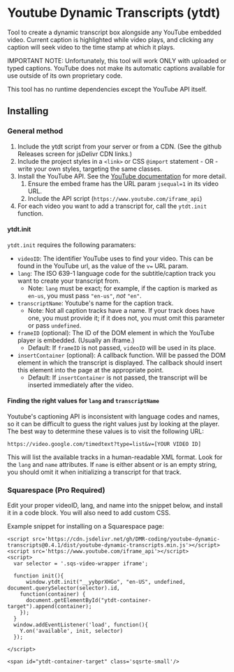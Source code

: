 # Youtube Dynamic Transcripts (ytdt)

Tool to create a dynamic transcript box alongside any YouTube embedded video. Current caption is highlighted while video plays, and clicking any caption will seek video to the time stamp at which it plays.

IMPORTANT NOTE: Unfortunately, this tool will work ONLY with uploaded or typed captions. YouTube does not make its automatic captions available for use outside of its own proprietary code.

This tool has no runtime dependencies except the YouTube API itself.

## Installing

### General method
1. Include the ytdt script from your server or from a CDN. (See the github Releases screen for jsDelivr CDN links.)
1. Include the project styles in a `<link>` or CSS `@import` statement - OR - write your own styles, targeting the same classes.
1. Install the YouTube API. See the [YouTube documentation](https://developers.google.com/youtube/iframe_api_reference) for more detail.
    1. Ensure the embed frame has the URL param `jsequal=1` in its video URL.
    1. Include the API script (`https://www.youtube.com/iframe_api`)
1. For each video you want to add a transcript for, call the `ytdt.init` function.

#### ytdt.init
`ytdt.init` requires the following paramaters:
* `videoID`: The identifier YouTube uses to find your video. This can be found in the YouTube url, as the value of the `v=` URL param.
* `lang`: The ISO 639-1 language code for the subtitle/caption track you want to create your transcript from.
    * Note: `lang` must be exact; for example, if the caption is marked as `en-us`, you must pass `"en-us"`, *not* `"en"`.
* `transcriptName`: Youtube's name for the caption track. 
    * Note: Not all caption tracks have a name. If your track does have one, you must provide it; if it does not, you must omit this parameter or pass `undefined`.
* `frameID` (optional): The ID of the DOM element in which the YouTube player is embedded. (Usually an iframe.)
    * Default: If `frameID` is not passed, `videoID` will be used in its place.
* `insertContainer` (optional): A callback function. Will be passed the DOM element in which the transcript is displayed. The callback should insert this element into the page at the appropriate point.
    * Default: If `insertContainer` is not passed, the transcript will be inserted immediately after the video.

#### Finding the right values for `lang` and `transcriptName`
Youtube's captioning API is inconsistent with language codes and names, so it can be difficult to guess the right values
just by looking at the player. The best way to determine these values is to visit the following URL:

`https://video.google.com/timedtext?type=list&v=[YOUR VIDEO ID]`

This will list the available tracks in a human-readable XML format. Look for the `lang` and `name` attributes. If `name`
is either absent or is an empty string, you should omit it when initializing a transcript for that track.

### Squarespace (Pro Required)
Edit your proper videoID, lang, and name into the snippet below, and install it in a code block. You will also need to add custom CSS.

Example snippet for installing on a Squarespace page:
```
<script src='https://cdn.jsdelivr.net/gh/DMR-coding/youtube-dynamic-transcripts@0.4.1/dist/youtube-dynamic-transcripts.min.js'></script>
<script src='https://www.youtube.com/iframe_api'></script>
<script>
  var selector = '.sqs-video-wrapper iframe';
  
  function init(){
      window.ytdt.init("__yybprXHGo", "en-US", undefined, document.querySelector(selector).id,
    function(container) {
      document.getElementById("ytdt-container-target").append(container);
    });
  }
  window.addEventListener('load', function(){
  	Y.on('available', init, selector)
  });

</script>

<span id="ytdt-container-target" class='sqsrte-small'/> 
```